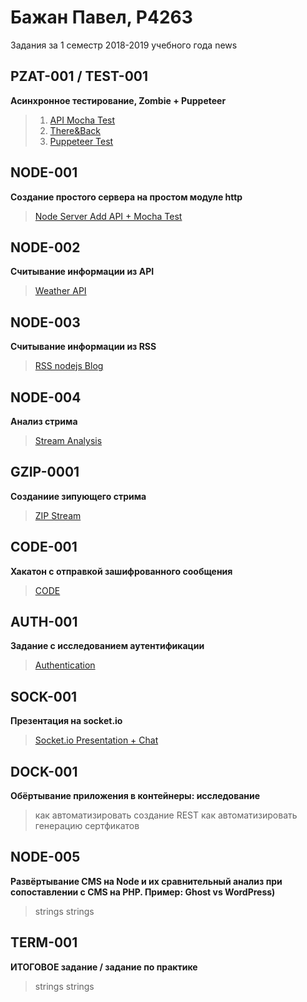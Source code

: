 # Бажан Павел, P4263

Задания за 1 семестр 2018-2019 учебного года news

## PZAT-001 / TEST-001

**Асинхронное тестирование, Zombie + Puppeteer**

> 01. [API Mocha Test](https://github.com/PavelBazhan/ifmo-results-3/tree/master/2018_09_07/01)
> 02. [There&Back](https://github.com/PavelBazhan/ifmo-results-3/tree/master/2018_09_07/02)
> 03. [Puppeteer Test](https://github.com/PavelBazhan/ifmo-results-3/tree/master/2018_09_07/03)

## NODE-001

**Создание простого сервера на простом модуле http**

> [Node Server Add API + Mocha Test](https://github.com/PavelBazhan/ifmo-results-3/tree/master/2018_09_14/simpleNodeServer)

## NODE-002

**Считывание информации из API**

> [Weather API](https://github.com/PavelBazhan/ifmo-results-3/tree/master/weather_task)

## NODE-003

**Считывание информации из RSS**

> [RSS nodejs Blog](https://github.com/PavelBazhan/ifmo-results-3/tree/master/rss_task)

## NODE-004

**Анализ стрима**

> [Stream Analysis](https://github.com/PavelBazhan/ifmo-results-3/tree/master/stream)

## GZIP-0001

**Созданиие зипующего стрима**

> [ZIP Stream](https://github.com/PavelBazhan/ifmo-results-3/tree/master/gzip)

## CODE-001

**Хакатон с отправкой зашифрованного сообщения**

> [CODE](https://github.com/PavelBazhan/ifmo-results-3/tree/master/code-001)

## AUTH-001

**Задание с исследованием аутентификации**

> [Authentication](https://github.com/PavelBazhan/ifmo-results-3/tree/master/auth-001)

## SOCK-001

**Презентация на socket.io**

> [Socket.io Presentation + Chat](https://github.com/PavelBazhan/ifmo-results-3/tree/master/sock-001)

## DOCK-001

**Обёртывание приложения в контейнеры: исследование**

> как автоматизировать создание REST
> как автоматизировать генерацию сертфикатов

## NODE-005

**Развёртывание CMS на Node и их сравнительный анализ при сопоставлении с CMS на PHP. Пример: Ghost vs WordPress)**

> strings
> strings

## TERM-001

**ИТОГОВОЕ задание / задание по практике**

> strings
> strings
